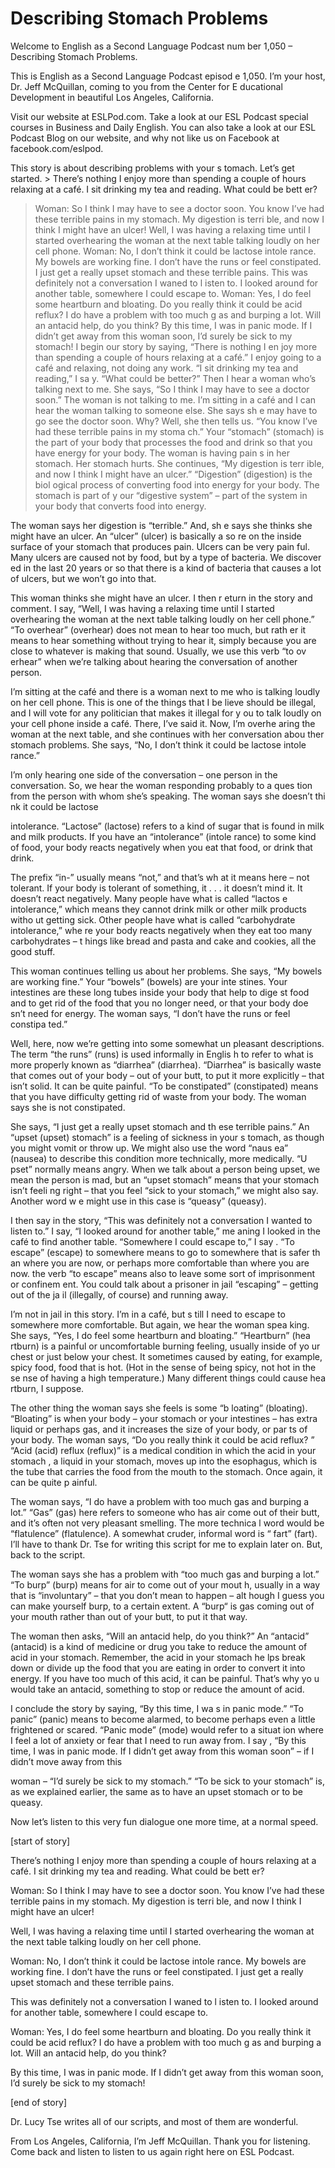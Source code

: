 # Describing Stomach Problems

Welcome to English as a Second Language Podcast num ber 1,050 – Describing Stomach Problems.

This is English as a Second Language Podcast episod e 1,050. I’m your host, Dr. Jeff McQuillan, coming to you from the Center for E ducational Development in beautiful Los Angeles, California.

Visit our website at ESLPod.com. Take a look at our  ESL Podcast special courses in Business and Daily English. You can also  take a look at our ESL Podcast Blog on our website, and why not like us on  Facebook at facebook.com/eslpod.

This story is about describing problems with your s tomach. Let’s get started.  > There’s nothing I enjoy more than spending a couple  of hours relaxing at a café. I sit drinking my tea and reading. What could be bett er?
> Woman: So I think I may have to see a doctor soon. You know I’ve had these terrible pains in my stomach. My digestion is terri ble, and now I think I might have an ulcer!
> Well, I was having a relaxing time until I started overhearing the woman at the next table talking loudly on her cell phone.
> Woman: No, I don’t think it could be lactose intole rance. My bowels are working fine. I don’t have the runs or feel constipated. I just get a really upset stomach and these terrible pains.
> This was definitely not a conversation I waned to l isten to. I looked around for another table, somewhere I could escape to.
> Woman: Yes, I do feel some heartburn and bloating. Do you really think it could be acid reflux? I do have a problem with too much g as and burping a lot. Will an antacid help, do you think?
> By this time, I was in panic mode. If I didn’t get away from this woman soon, I’d surely be sick to my stomach!
> I begin our story by saying, “There is nothing I en joy more than spending a couple of hours relaxing at a café.” I enjoy going to a café and relaxing, not doing any work. “I sit drinking my tea and reading,” I sa y. “What could be better?” Then I hear a woman who’s talking next to me. She says, “So I think I may have to see a doctor soon.” The woman is not talking to me. I’m  sitting in a café and I can hear the woman talking to someone else. She says sh e may have to go see the doctor soon. Why? Well, she then tells us. “You know I’ve had these terrible pains in my stoma ch.” Your “stomach” (stomach) is the part of your body that processes the food and drink so that you have energy for your body. The woman is having pain s in her stomach. Her stomach hurts. She continues, “My digestion is terr ible, and now I think I might have an ulcer.” “Digestion” (digestion) is the biol ogical process of converting food into energy for your body. The stomach is part of y our “digestive system” – part of the system in your body that converts food into energy.

The woman says her digestion is “terrible.” And, sh e says she thinks she might have an ulcer. An “ulcer” (ulcer) is basically a so re on the inside surface of your stomach that produces pain. Ulcers can be very pain ful. Many ulcers are caused not by food, but by a type of bacteria. We discover ed in the last 20 years or so that there is a kind of bacteria that causes a lot of ulcers, but we won’t go into that.

This woman thinks she might have an ulcer. I then r eturn in the story and comment. I say, “Well, I was having a relaxing time  until I started overhearing the woman at the next table talking loudly on her cell phone.” “To overhear” (overhear) does not mean to hear too much, but rath er it means to hear something without trying to hear it, simply because  you are close to whatever is making that sound. Usually, we use this verb “to ov erhear” when we’re talking about hearing the conversation of another person.

I’m sitting at the café and there is a woman next to me who is talking loudly on her cell phone. This is one of the things that I be lieve should be illegal, and I will vote for any politician that makes it illegal for y ou to talk loudly on your cell phone inside a café. There, I’ve said it. Now, I’m overhe aring the woman at the next table, and she continues with her conversation abou ther stomach problems. She says, “No, I don’t think it could be lactose intole rance.”

I’m only hearing one side of the conversation – one  person in the conversation. So, we hear the woman responding probably to a ques tion from the person with whom she’s speaking. The woman says she doesn’t thi nk it could be lactose

intolerance. “Lactose” (lactose) refers to a kind of sugar that is found in milk and milk products. If you have an “intolerance” (intole rance) to some kind of food, your body reacts negatively when you eat that food,  or drink that drink.

The prefix “in-” usually means “not,” and that’s wh at it means here – not tolerant. If your body is tolerant of something, it . . . it doesn’t mind it. It doesn’t react negatively. Many people have what is called “lactos e intolerance,” which means they cannot drink milk or other milk products witho ut getting sick. Other people have what is called “carbohydrate intolerance,” whe re your body reacts negatively when they eat too many carbohydrates – t hings like bread and pasta and cake and cookies, all the good stuff.

This woman continues telling us about her problems.  She says, “My bowels are working fine.” Your “bowels” (bowels) are your inte stines. Your intestines are these long tubes inside your body that help to dige st food and to get rid of the food that you no longer need, or that your body doe sn’t need for energy. The woman says, “I don’t have the runs or feel constipa ted.”

Well, here, now we’re getting into some somewhat un pleasant descriptions. The term “the runs” (runs) is used informally in Englis h to refer to what is more properly known as “diarrhea” (diarrhea). “Diarrhea”  is basically waste that comes out of your body – out of your butt, to put it more  explicitly – that isn’t solid. It can be quite painful. “To be constipated” (constipated)  means that you have difficulty getting rid of waste from your body. The woman says  she is not constipated.

She says, “I just get a really upset stomach and th ese terrible pains.” An “upset (upset) stomach” is a feeling of sickness in your s tomach, as though you might vomit or throw up. We might also use the word “naus ea” (nausea) to describe this condition more technically, more medically. “U pset” normally means angry. When we talk about a person being upset, we mean the person is mad, but an “upset stomach” means that your stomach isn’t feeli ng right – that you feel “sick to your stomach,” we might also say. Another word w e might use in this case is “queasy” (queasy).

I then say in the story, “This was definitely not a  conversation I wanted to listen to.” I say, “I looked around for another table,” me aning I looked in the café to find another table. “Somewhere I could escape to,” I say . “To escape” (escape) to somewhere means to go to somewhere that is safer th an where you are now, or perhaps more comfortable than where you are now. the verb “to escape” means also to leave some sort of imprisonment or confinem ent. You could talk about a prisoner in jail “escaping” – getting out of the ja il (illegally, of course) and running away.

 I’m not in jail in this story. I’m in a café, but s till I need to escape to somewhere more comfortable. But again, we hear the woman spea king. She says, “Yes, I do feel some heartburn and bloating.” “Heartburn” (hea rtburn) is a painful or uncomfortable burning feeling, usually inside of yo ur chest or just below your chest. It sometimes caused by eating, for example, spicy food, food that is hot. (Hot in the sense of being spicy, not hot in the se nse of having a high temperature.) Many different things could cause hea rtburn, I suppose.

The other thing the woman says she feels is some “b loating” (bloating). “Bloating” is when your body – your stomach or your intestines  – has extra liquid or perhaps gas, and it increases the size of your body, or par ts of your body. The woman says, “Do you really think it could be acid reflux? ” “Acid (acid) reflux (reflux)” is a medical condition in which the acid in your stomach , a liquid in your stomach, moves up into the esophagus, which is the tube that  carries the food from the mouth to the stomach. Once again, it can be quite p ainful.

The woman says, “I do have a problem with too much gas and burping a lot.” “Gas” (gas) here refers to someone who has air come  out of their butt, and it’s often not very pleasant smelling. The more technica l word would be “flatulence” (flatulence). A somewhat cruder, informal word is “ fart” (fart). I’ll have to thank Dr. Tse for writing this script for me to explain later  on. But, back to the script.

The woman says she has a problem with “too much gas  and burping a lot.” “To burp” (burp) means for air to come out of your mout h, usually in a way that is “involuntary” – that you don’t mean to happen – alt hough I guess you can make yourself burp, to a certain extent. A “burp“ is gas  coming out of your mouth rather than out of your butt, to put it that way.

The woman then asks, “Will an antacid help, do you think?” An “antacid” (antacid) is a kind of medicine or drug you take to  reduce the amount of acid in your stomach. Remember, the acid in your stomach he lps break down or divide up the food that you are eating in order to convert  it into energy. If you have too much of this acid, it can be painful. That’s why yo u would take an antacid, something to stop or reduce the amount of acid.

I conclude the story by saying, “By this time, I wa s in panic mode.” “To panic” (panic) means to become alarmed, to become perhaps even a little frightened or scared. “Panic mode” (mode) would refer to a situat ion where I feel a lot of anxiety or fear that I need to run away from. I say , “By this time, I was in panic mode. If I didn’t get away from this woman soon” – if I didn’t move away from this

woman – “I’d surely be sick to my stomach.” “To be sick to your stomach” is, as we explained earlier, the same as to have an upset stomach or to be queasy.

Now let’s listen to this very fun dialogue one more  time, at a normal speed.

[start of story]

There’s nothing I enjoy more than spending a couple  of hours relaxing at a café. I sit drinking my tea and reading. What could be bett er?

Woman: So I think I may have to see a doctor soon. You know I’ve had these terrible pains in my stomach. My digestion is terri ble, and now I think I might have an ulcer!

Well, I was having a relaxing time until I started overhearing the woman at the next table talking loudly on her cell phone.

Woman: No, I don’t think it could be lactose intole rance. My bowels are working fine. I don’t have the runs or feel constipated. I just get a really upset stomach and these terrible pains.

This was definitely not a conversation I waned to l isten to. I looked around for another table, somewhere I could escape to.

Woman: Yes, I do feel some heartburn and bloating. Do you really think it could be acid reflux? I do have a problem with too much g as and burping a lot. Will an antacid help, do you think?

By this time, I was in panic mode. If I didn’t get away from this woman soon, I’d surely be sick to my stomach!

[end of story]

Dr. Lucy Tse writes all of our scripts, and most of  them are wonderful.

From Los Angeles, California, I’m Jeff McQuillan. Thank you for listening. Come back and listen to listen to us again right here on  ESL Podcast.

